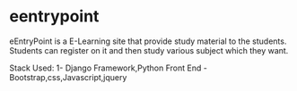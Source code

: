 # eentrypoint
eEntryPoint is a E-Learning site that provide study material to the students. Students can register on it and then study various subject which they want.

Stack Used:
1- Django Framework,Python
Front End - Bootstrap,css,Javascript,jquery
